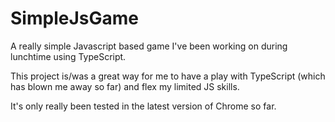 SimpleJsGame
============

A really simple Javascript based game I've been working on during lunchtime using TypeScript.

This project is/was a great way for me to have a play with TypeScript (which has blown me away so far) and flex my limited JS skills.

It's only really been tested in the latest version of Chrome so far.